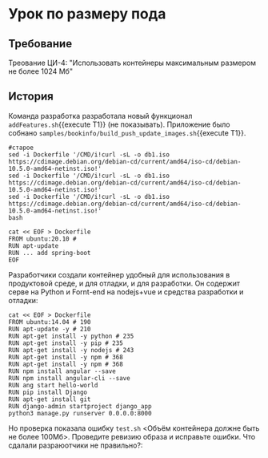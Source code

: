 # Урок по размеру пода
## Требование 
Треование ЦИ-4: "Использовать контейнеры максимальным размером не более 1024 Мб"
## История
Команда разработка разработала новый функционал ```addFeatures.sh```{{execute T1}} (не показывать). Приложение было собнано ```samples/bookinfo/build_push_update_images.sh```{{execute T1}}.
```
#старое
sed -i Dockerfile '/CMD/i!curl -sL -o db1.iso https://cdimage.debian.org/debian-cd/current/amd64/iso-cd/debian-10.5.0-amd64-netinst.iso!' 
sed -i Dockerfile '/CMD/i!curl -sL -o db1.iso https://cdimage.debian.org/debian-cd/current/amd64/iso-cd/debian-10.5.0-amd64-netinst.iso!' 
sed -i Dockerfile '/CMD/i!curl -sL -o db1.iso https://cdimage.debian.org/debian-cd/current/amd64/iso-cd/debian-10.5.0-amd64-netinst.iso!'
bash  
```
```
cat << EOF > Dockerfile
FROM ubuntu:20.10 # 
RUN apt-update
RUN ... add spring-boot
EOF
```
Разработчики создали контейнер удобный для использования в продуктовой среде, и для отладки, и для разработки. Он 
содержит серве на Python и Fornt-end на nodejs+vue и средства разработки и отладки:
```
cat << EOF > Dockerfile
FROM ubuntu:14.04 # 190
RUN apt-update -y # 210
RUN apt-get install -y python # 235
RUN apt-get install -y pip # 235
RUN apt-get install -y nodejs # 243
RUN apt-get install -y npm # 368
RUN apt-get install -y npm # 368
RUN npm install angular --save
RUN npm install angular-cli --save
RUN ang start hello-world
RUN pip install Django
RUN apt-get install git
RUN django-admin startproject django_app
python3 manage.py runserver 0.0.0.0:8000
```
Но проверка показала ошибку ``test.sh`` <Объём контейнера должне быть не более 100Mб>. Проведите ревизию образа и исправьте ошибки. Что сдалали разраюотчики не правильно?:
```

```